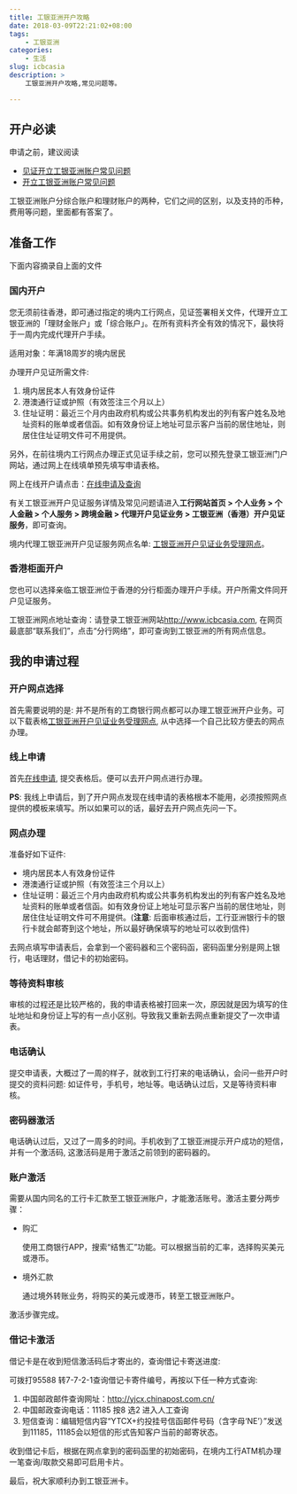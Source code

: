 ```yaml
---
title: 工银亚洲开户攻略
date: 2018-03-09T22:21:02+08:00
tags:
    - 工银亚洲
categories:
    - 生活
slug: icbcasia
description: >
    工银亚洲开户攻略,常见问题等。

---
```




## 开户必读

申请之前，建议阅读

* [见证开立工银亚洲账户常见问题](http://www.icbc.com.cn/ICBC/%E4%B8%AA%E4%BA%BA%E9%87%91%E8%9E%8D/%E4%B8%AA%E4%BA%BA%E6%9C%8D%E5%8A%A1/%E8%B7%A8%E5%A2%83%E9%87%91%E8%9E%8D/%E5%A2%83%E5%A4%96%E9%87%91%E8%9E%8D%E6%9C%8D%E5%8A%A1/%E5%B7%A5%E9%93%B6%E4%BA%9A%E6%B4%B2/)
* [开立工银亚洲账户常见问题](http://www.icbcasia.com/ICBC/%E6%B5%B7%E5%A4%96%E5%88%86%E8%A1%8C/%E5%B7%A5%E9%93%B6%E4%BA%9A%E6%B4%B2/CN/%E4%B8%AA%E4%BA%BA%E9%87%91%E8%9E%8D/%E4%BA%BA%E6%B0%91%E5%B8%81%E5%8F%8A%E8%B7%A8%E5%A2%83%E7%90%86%E8%B4%A2/%E5%86%85%E5%9C%B0%E5%AE%A2%E6%88%B7%E6%9C%8D%E5%8A%A1%E4%B8%93%E5%8C%BA/retailfaq.htm)

工银亚洲账户分综合账户和理财账户的两种，它们之间的区别，以及支持的币种，费用等问题，里面都有答案了。

## 准备工作

下面内容摘录自上面的文件

<!--more-->

### 国内开户

您无须前往香港，即可通过指定的境内工行网点，见证签署相关文件，代理开立工银亚洲的「理财金账户」或「综合账户」。在所有资料齐全有效的情况下，最快将于一周内完成代理开户手续。

适用对象：年满18周岁的境内居民

办理开户见证所需文件:

1. 境内居民本人有效身份证件
2. 港澳通行证或护照（有效签注三个月以上）
3. 住址证明：最近三个月内由政府机构或公共事务机构发出的列有客户姓名及地址资料的账单或者信函。如有效身份证上地址可显示客户当前的居住地址，则居住住址证明文件可不用提供。

另外，在前往境内工行网点办理正式见证手续之前，您可以预先登录工银亚洲门户网站，通过网上在线填单预先填写申请表格。

网上在线开户请点击：[在线申请及查询](https://myebankasia.icbc.com.cn/icbc/abroadperbank/apply/MHApplyForward.jsp?areaCode=0110&dse_locale=zh-CN)

有关工银亚洲开户见证服务详情及常见问题请进入**工行网站首页 > 个人业务 > 个人金融 > 个人服务 > 跨境金融 > 代理开户见证业务 > 工银亚洲（香港）开户见证服务**，即可查询。

境内代理工银亚洲开户见证服务网点名单: [工银亚洲开户见证业务受理网点](http://www.icbc.com.cn/SiteCollectionDocuments/ICBC/Resources/ICBC/grjr/download/2014/khjzslwd20140520.xls?bcsi_scan_DDA438331875F113=0&bcsi_scan_filename=khjzslwd20140520.xls)。

### 香港柜面开户

您也可以选择亲临工银亚洲位于香港的分行柜面办理开户手续。开户所需文件同开户见证服务。

工银亚洲网点地址查询：请登录工银亚洲网站<http://www.icbcasia.com>, 在网页最底部“联系我们”，点击“分行网络”，即可查询到工银亚洲的所有网点信息。

## 我的申请过程

### 开户网点选择

首先需要说明的是: 并不是所有的工商银行网点都可以办理工银亚洲开户业务。可以下载表格[工银亚洲开户见证业务受理网点](http://www.icbc.com.cn/SiteCollectionDocuments/ICBC/Resources/ICBC/grjr/download/2014/khjzslwd20140520.xls?bcsi_scan_DDA438331875F113=0&bcsi_scan_filename=khjzslwd20140520.xls),
从中选择一个自己比较方便去的网点办理。

### 线上申请

首先[在线申请](https://myebankasia.icbc.com.cn/icbc/abroadperbank/apply/MHApplyForward.jsp?areaCode=0110&dse_locale=zh-CN), 提交表格后。便可以去开户网点进行办理。

**PS**: 我线上申请后，到了开户网点发现在线申请的表格根本不能用，必须按照网点提供的模板来填写。所以如果可以的话，最好去开户网点先问一下。

### 网点办理

准备好如下证件:

* 境内居民本人有效身份证件
* 港澳通行证或护照（有效签注三个月以上）
* 住址证明：最近三个月内由政府机构或公共事务机构发出的列有客户姓名及地址资料的账单或者信函。如有效身份证上地址可显示客户当前的居住地址，则居住住址证明文件可不用提供。(**注意**: 后面审核通过后，工行亚洲银行卡的银行卡就会邮寄到这个地址，所以最好确保填写的地址可以收到信件)

去网点填写申请表后，会拿到一个密码器和三个密码函，密码函里分别是网上银行，电话理财，借记卡的初始密码。

### 等待资料审核

审核的过程还是比较严格的，我的申请表格被打回来一次，原因就是因为填写的住址地址和身份证上写的有一点小区别。导致我又重新去网点重新提交了一次申请表。

### 电话确认

提交申请表，大概过了一周的样子，就收到工行打来的电话确认，会问一些开户时提交的资料问题: 如证件号，手机号，地址等。电话确认过后，又是等待资料审核。

### 密码器激活

电话确认过后，又过了一周多的时间。手机收到了工银亚洲提示开户成功的短信，并有一个激活码, 这激活码是用于激活之前领到的密码器的。

### 账户激活

需要从国内同名的工行卡汇款至工银亚洲账户，才能激活账号。激活主要分两步骤：

* 购汇

    使用工商银行APP，搜索“结售汇”功能。可以根据当前的汇率，选择购买美元或港币。

* 境外汇款

    通过境外转账业务，将购买的美元或港币，转至工银亚洲账户。

激活步骤完成。

### 借记卡激活

借记卡是在收到短信激活码后才寄出的，查询借记卡寄送进度:

可拨打95588 转7-7-2-1查询借记卡寄件编号，再按以下任一种方式查询:

1. 中国邮政邮件查询网址：<http://yjcx.chinapost.com.cn/>
2. 中国邮政查询电话：11185 按8 选2 进入人工查询
3. 短信查询：编辑短信内容“YTCX+约投挂号信函邮件号码（含字母‘NE’）”发送到11185，11185会以短信的形式告知客户当前的邮寄状态。

收到借记卡后，根据在网点拿到的密码函里的初始密码，在境内工行ATM机办理一笔查询/取款交易即可启用卡片。

最后，祝大家顺利办到工银亚洲卡。
